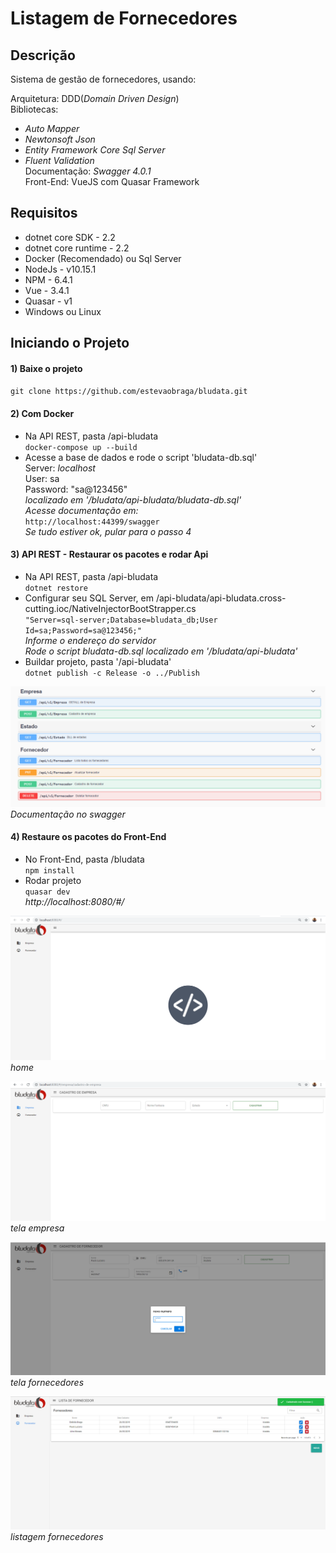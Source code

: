 # Listagem de Fornecedores

## Descrição
Sistema de gestão de fornecedores, usando: 

Arquitetura: DDD(_Domain Driven Design_)  
Bibliotecas: 
- _Auto Mapper_ 
- _Newtonsoft Json_ 
- _Entity Framework Core Sql Server_ 
- _Fluent Validation_  
Documentação: _Swagger 4.0.1_  
Front-End: VueJS com Quasar Framework  

## Requisitos 
- dotnet core SDK - 2.2 
- dotnet core runtime - 2.2 
- Docker (Recomendado) ou Sql Server 
- NodeJs - v10.15.1
- NPM - 6.4.1
- Vue - 3.4.1 
- Quasar - v1
- Windows ou Linux 

## Iniciando o Projeto
#### 1) Baixe o projeto
`git clone https://github.com/estevaobraga/bludata.git` 

#### 2) Com Docker 
- Na API REST, pasta /api-bludata  
`docker-compose up --build`  
- Acesse a base de dados e rode o script 'bludata-db.sql'  
Server: _localhost_  
User: sa  
Password: "sa@123456"  
_localizado em '/bludata/api-bludata/bludata-db.sql'_  
_Acesse documentação em:_  
`http://localhost:44399/swagger`  
_Se tudo estiver ok, pular para o passo 4_  

#### 3) API REST - Restaurar os pacotes e rodar Api 
- Na API REST, pasta /api-bludata  
`dotnet restore`  
- Configurar seu SQL Server, em /api-bludata/api-bludata.cross-cutting.ioc/NativeInjectorBootStrapper.cs  
`"Server=sql-server;Database=bludata_db;User Id=sa;Password=sa@123456;"`  
_Informe o endereço do servidor_  
_Rode o script bludata-db.sql localizado em '/bludata/api-bludata'_  
- Buildar projeto, pasta '/api-bludata'  
`dotnet publish -c Release -o ../Publish`  

![Alt Text](/api-bludata/docs/Swagger.PNG)  
_Documentação no swagger_  

#### 4) Restaure os pacotes do Front-End  
- No Front-End, pasta /bludata  
`npm install`  
- Rodar projeto  
`quasar dev`  
_http://localhost:8080/#/_  

![Alt Text](/bludata/docs/home.PNG)  
_home_ 

![Alt Text](/bludata/docs/empresa.PNG)  
_tela empresa_ 

![Alt Text](/bludata/docs/telefone.PNG)  
_tela fornecedores_

![Alt Text](/bludata/docs/fornecedores.png)  
_listagem fornecedores_ 